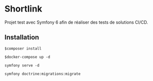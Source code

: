 # Shortlink
Projet test avec Symfony 6 afin de réaliser des tests de solutions CI/CD.

## Installation
`$composer install`

`$docker-compose up -d`

`symfony serve -d`

`symfony doctrine:migrations:migrate`

## 